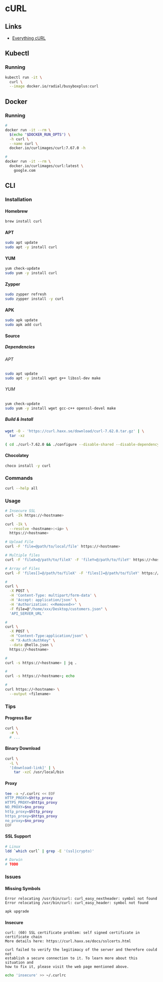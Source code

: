 # cURL

## Links

- [Everything cURL](https://everything.curl.dev)

## Kubectl

### Running

```sh
kubectl run -it \
  curl \
  --image docker.io/radial/busyboxplus:curl
```

## Docker

### Running

```sh
#
docker run -it --rm \
  $(echo "$DOCKER_RUN_OPTS") \
  -h curl \
  --name curl \
  docker.io/curlimages/curl:7.67.0 -h

#
docker run -it --rm \
  docker.io/curlimages/curl:latest \
    google.com
```

## CLI

### Installation

#### Homebrew

```sh
brew install curl
```

#### APT

```sh
sudo apt update
sudo apt -y install curl
```

#### YUM

```sh
yum check-update
sudo yum -y install curl
```

#### Zypper

```sh
sudo zypper refresh
sudo zypper install -y curl
```

#### APK

```sh
sudo apk update
sudo apk add curl
```

#### Source

##### Dependencies

###### APT

```sh
sudo apt update
sudo apt -y install wget g++ libssl-dev make
```

###### YUM

```sh
yum check-update
sudo yum -y install wget gcc-c++ openssl-devel make
```

##### Build & Install

```sh
wget -O - 'https://curl.haxx.se/download/curl-7.62.0.tar.gz' | \
  tar -xz

( cd ./curl-7.62.0 && ./configure --disable-shared --disable-dependency-tracking && make && sudo make install )
```

#### Chocolatey

```sh
choco install -y curl
```

### Commands

```sh
curl --help all
```

### Usage

```sh
# Insecure SSL
curl -Ik https://<hostname>

curl -Ik \
  --resolve <hostname>:<ip> \
  https://<hostname>

# Upload File
curl -F 'file=@path/to/local/file' https://<hostname>

# Multiple files
curl -F 'fileX=@/path/to/fileX' -F 'fileY=@/path/to/fileY' https://<hostname>

# Array of Files
curl -F 'files[]=@/path/to/fileX' -F 'files[]=@/path/to/fileY' https://<hostname>

#
curl \
  -X POST \
  -H 'Content-Type: multipart/form-data' \
  -H 'Accept: application/json' \
  -H 'Authorization: <<Removed>>' \
  -F file=@"/home/xxx/Desktop/customers.json" \
  'API_SERVER_URL'

#
curl \
  -X POST \
  -H "Content-Type:application/json" \
  -H "X-Auth:AuthKey" \
  --data @hello.json \
  https://<hostname>

#
curl -s https://<hostname> | jq .

#
curl -s https://<hostname>; echo

#
curl https://<hostname> \
  --output <filename>
```

### Tips

<!-- #### Verbs

```sh
curl --head https://127.0.0.1:3000

curl https://api.localtest.me
   -X OPTIONS
   -H 'Access-Control-Request-Method: POST'
   -H 'Origin: https://admin.localtest.me'
``` -->

#### Progress Bar

```sh
curl \
  -# \
  # ...
```

#### Binary Download

```sh
curl \
  -L \
  '[download-link]' | \
    tar -xzC /usr/local/bin
```

#### Proxy

```sh
tee -a ~/.curlrc << EOF
HTTP_PROXY=$http_proxy
HTTPS_PROXY=$https_proxy
NO_PROXY=$no_proxy
http_proxy=$http_proxy
https_proxy=$https_proxy
no_proxy=$no_proxy
EOF
```

#### SSL Support

```sh
# Linux
ldd `which curl` | grep -E '(ssl|crypto)'

# Darwin
# TODO
```

### Issues

<!-- #### TBD

```log
Access to XMLHttpRequest at 'http://api.localtest.me' from origin 'http://control.localtest.me' has been blocked by CORS policy: No 'Access-Control-Allow-Origin' header is present on the requested resource.
```

Enable CORS on API server. -->

#### Missing Symbols

```log
Error relocating /usr/bin/curl: curl_easy_nextheader: symbol not found
Error relocating /usr/bin/curl: curl_easy_header: symbol not found
```

```sh
apk upgrade
```

<!-- ####

```log
curl: (23) Failed writing received data to disk/application
``` -->

<!-- ####

```log
curl: (52) Empty reply from server
```

TODO -->

<!-- ####

```log
curl: (35) error:1408F10B:SSL routines:ssl3_get_record:wrong version number
```

TODO -->

<!-- ####

```log

```

```sh
#
curl https://api.joind.in/v2.1/

#
php -r 'print_r(openssl_get_cert_locations());'
```

1. Help
2. SSL Proxying
3. Save Charles Root Certificate...

```sh
#
cat ./charles-ssl-proxying-certificate.pem >> /usr/local/etc/openssl/cert.pem

cat ./charles-ssl-proxying-certificate.pem >> /usr/local/etc/openssl@1.1/cert.pem
``` -->

#### Insecure

```log
curl: (60) SSL certificate problem: self signed certificate in certificate chain
More details here: https://curl.haxx.se/docs/sslcerts.html

curl failed to verify the legitimacy of the server and therefore could not
establish a secure connection to it. To learn more about this situation and
how to fix it, please visit the web page mentioned above.
```

```sh
echo 'insecure' >> ~/.curlrc
```

<!-- ####

```sh
echo 'connect-timeout = 0' >> ~/.curlrc
``` -->

<!-- ####

```log

```

```sh
sudo wget -O /etc/ssl/cacert.pem http://curl.haxx.se/ca/cacert.pem
sudo mv /etc/ssl/cert.pem /etc/ssl/cert.pem.bkp
sudo mv /etc/ssl/cacert.pem /etc/ssl/cert.pem
``` -->

<!-- ####

```log
curl: (35) OpenSSL SSL_connect: SSL_ERROR_SYSCALL in connection to <domain>:443
```

```sh
openssl s_client -connect <domain>:443
``` -->
